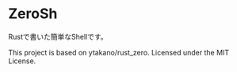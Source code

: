 # ZeroSh

Rustで書いた簡単なShellです。

This project is based on ytakano/rust_zero.
Licensed under the MIT License.
